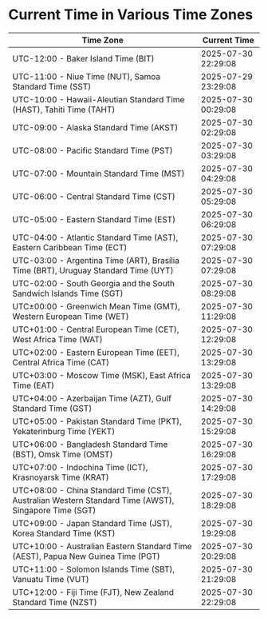 # Current Time in Various Time Zones

| Time Zone | Current Time |
|-----------|--------------|
| UTC-12:00 - Baker Island Time (BIT) | 2025-07-30 22:29:08 |
| UTC-11:00 - Niue Time (NUT), Samoa Standard Time (SST) | 2025-07-29 23:29:08 |
| UTC-10:00 - Hawaii-Aleutian Standard Time (HAST), Tahiti Time (TAHT) | 2025-07-30 00:29:08 |
| UTC-09:00 - Alaska Standard Time (AKST) | 2025-07-30 02:29:08 |
| UTC-08:00 - Pacific Standard Time (PST) | 2025-07-30 03:29:08 |
| UTC-07:00 - Mountain Standard Time (MST) | 2025-07-30 04:29:08 |
| UTC-06:00 - Central Standard Time (CST) | 2025-07-30 05:29:08 |
| UTC-05:00 - Eastern Standard Time (EST) | 2025-07-30 06:29:08 |
| UTC-04:00 - Atlantic Standard Time (AST), Eastern Caribbean Time (ECT) | 2025-07-30 07:29:08 |
| UTC-03:00 - Argentina Time (ART), Brasília Time (BRT), Uruguay Standard Time (UYT) | 2025-07-30 07:29:08 |
| UTC-02:00 - South Georgia and the South Sandwich Islands Time (SGT) | 2025-07-30 08:29:08 |
| UTC±00:00 - Greenwich Mean Time (GMT), Western European Time (WET) | 2025-07-30 11:29:08 |
| UTC+01:00 - Central European Time (CET), West Africa Time (WAT) | 2025-07-30 12:29:08 |
| UTC+02:00 - Eastern European Time (EET), Central Africa Time (CAT) | 2025-07-30 13:29:08 |
| UTC+03:00 - Moscow Time (MSK), East Africa Time (EAT) | 2025-07-30 13:29:08 |
| UTC+04:00 - Azerbaijan Time (AZT), Gulf Standard Time (GST) | 2025-07-30 14:29:08 |
| UTC+05:00 - Pakistan Standard Time (PKT), Yekaterinburg Time (YEKT) | 2025-07-30 15:29:08 |
| UTC+06:00 - Bangladesh Standard Time (BST), Omsk Time (OMST) | 2025-07-30 16:29:08 |
| UTC+07:00 - Indochina Time (ICT), Krasnoyarsk Time (KRAT) | 2025-07-30 17:29:08 |
| UTC+08:00 - China Standard Time (CST), Australian Western Standard Time (AWST), Singapore Time (SGT) | 2025-07-30 18:29:08 |
| UTC+09:00 - Japan Standard Time (JST), Korea Standard Time (KST) | 2025-07-30 19:29:08 |
| UTC+10:00 - Australian Eastern Standard Time (AEST), Papua New Guinea Time (PGT) | 2025-07-30 20:29:08 |
| UTC+11:00 - Solomon Islands Time (SBT), Vanuatu Time (VUT) | 2025-07-30 21:29:08 |
| UTC+12:00 - Fiji Time (FJT), New Zealand Standard Time (NZST) | 2025-07-30 22:29:08 |

